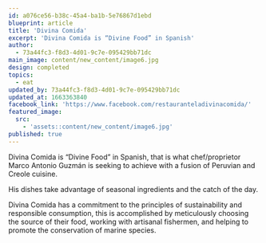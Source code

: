 ```yaml
---
id: a076ce56-b38c-45a4-ba1b-5e76867d1ebd
blueprint: article
title: 'Divina Comida'
excerpt: 'Divina Comida is “Divine Food” in Spanish'
author:
  - 73a44fc3-f8d3-4d01-9c7e-095429bb71dc
main_image: content/new_content/image6.jpg
design: completed
topics:
  - eat
updated_by: 73a44fc3-f8d3-4d01-9c7e-095429bb71dc
updated_at: 1663363840
facebook_link: 'https://www.facebook.com/restauranteladivinacomida/'
featured_image:
  src:
    - 'assets::content/new_content/image6.jpg'
published: true
---
```

Divina Comida is “Divine Food” in Spanish, that is what chef/proprietor Marco Antonio Guzmán is seeking to achieve with a fusion of Peruvian and Creole cuisine.

His dishes take advantage of seasonal ingredients and the catch of the day. 

Divina Comida has a commitment to the principles of sustainability and responsible consumption, this is accomplished by meticulously choosing the source of their food, working with artisanal fishermen, and helping to promote the conservation of marine species.
